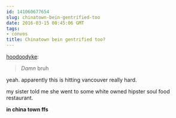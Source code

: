 ```yaml
---
id: 141060677654
slug: chinatown-bein-gentrified-too
date: 2016-03-15 00:45:06 GMT
tags:
- convos
title: Chinatown bein gentrified too?
---
```

<p><a class="tumblr_blog" href="http://hoodoodyke.tumblr.com/post/141059593359">hoodoodyke</a>:</p>
<blockquote>
<p><i>Damn</i> bruh</p>
</blockquote>

yeah. apparently this is hitting vancouver really hard.

my sister told me she went to some white owned hipster soul food restaurant.

**in china town ffs**